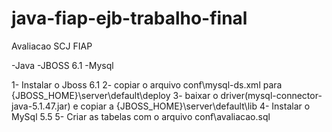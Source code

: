 # java-fiap-ejb-trabalho-final
Avaliacao SCJ FIAP


-Java
-JBOSS 6.1
-Mysql

1- Instalar o Jboss 6.1
2- copiar o arquivo conf\mysql-ds.xml para {JBOSS_HOME}\server\default\deploy 
3- baixar o driver(mysql-connector-java-5.1.47.jar) e copiar a {JBOSS_HOME}\server\default\lib
4- Instalar o MySql 5.5
5- Criar as tabelas com o arquivo conf\avaliacao.sql
